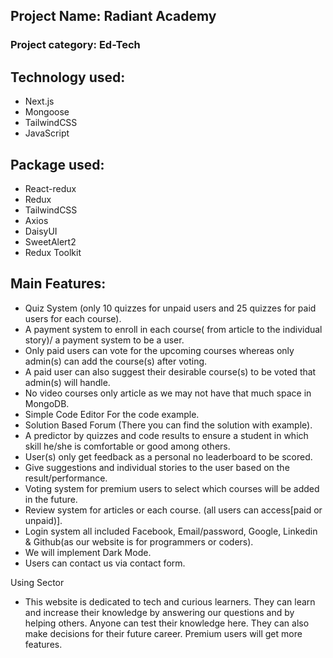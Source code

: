 ## Project Name: Radiant Academy

### Project category: Ed-Tech

<!-- ## Live link: https://radiant-academy.vercel.app/ -->

## Technology used:

- Next.js
- Mongoose
- TailwindCSS
- JavaScript

## Package used:

- React-redux
- Redux
- TailwindCSS
- Axios
- DaisyUI
- SweetAlert2
- Redux Toolkit

## Main Features:

- Quiz System (only 10 quizzes for unpaid users and 25 quizzes for paid users for each course).
- A payment system to enroll in each course( from article to the individual story)/ a payment system to be a user.
- Only paid users can vote for the upcoming courses whereas only admin(s) can add the course(s) after voting.
- A paid user can also suggest their desirable course(s) to be voted that admin(s) will handle.
- No video courses only article as we may not have that much space in MongoDB.
- Simple Code Editor For the code example.
- Solution Based Forum (There you can find the solution with example).
- A predictor by quizzes and code results to ensure a student in which skill he/she is comfortable or good among others.
- User(s) only get feedback as a personal no leaderboard to be scored.
- Give suggestions and individual stories to the user based on the result/performance.
- Voting system for premium users to select which courses will be added in the future.
- Review system for articles or each course. (all users can access[paid or unpaid)].
- Login system all included Facebook, Email/password, Google, Linkedin & Github(as our website is for programmers or coders).
- We will implement Dark Mode.
- Users can contact us via contact form.

Using Sector

- This website is dedicated to tech and curious learners. They can learn and increase their knowledge by answering our questions and by helping others. Anyone can test their knowledge here. They can also make decisions for their future career. Premium users will get more features.
